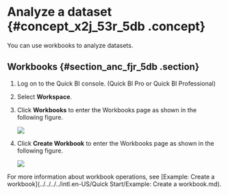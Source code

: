 # Analyze a dataset {#concept_x2j_53r_5db .concept}

You can use workbooks to analyze datasets.

## Workbooks {#section_anc_fjr_5db .section}

1.  Log on to the Quick BI console. \(Quick BI Pro or Quick BI Professional\)
2.  Select **Workspace**.
3.  Click **Workbooks** to enter the Workbooks page as shown in the following figure.

    ![](http://static-aliyun-doc.oss-cn-hangzhou.aliyuncs.com/assets/img/9094/15445994131333_en-US.png)

4.  Click **Create Workbook** to enter the Workbooks page as shown in the following figure.

    ![](http://static-aliyun-doc.oss-cn-hangzhou.aliyuncs.com/assets/img/9094/15445994131334_en-US.png)


For more information about workbook operations, see [Example: Create a workbook](../../../../intl.en-US/Quick Start/Example: Create a workbook.md).

